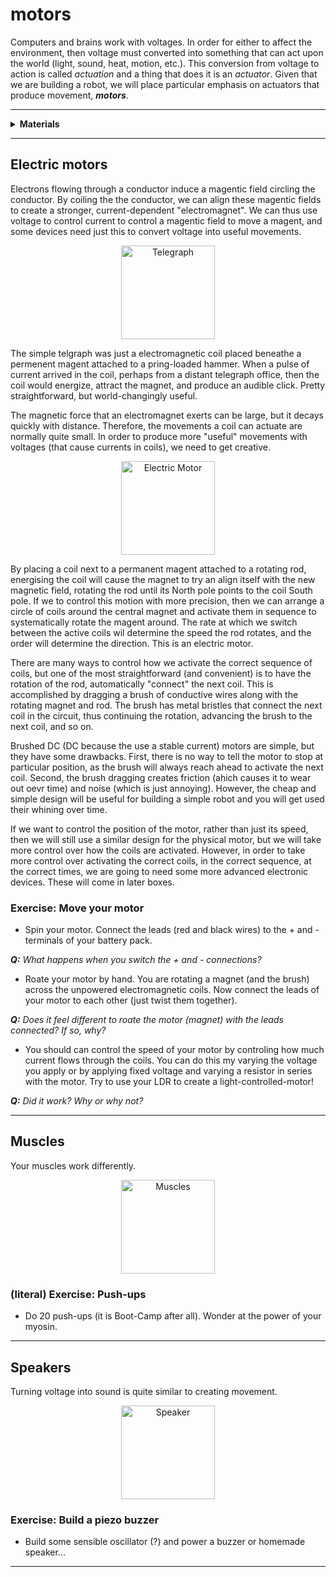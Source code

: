 # motors

Computers and brains work with voltages. In order for either to affect the environment, then voltage must converted into something that can act upon the world (light, sound, heat, motion, etc.). This conversion from voltage to action is called *actuation* and a thing that does it is an *actuator*. Given that we are building a robot, we will place particular emphasis on actuators that produce movement, ***motors***.

----

<details><summary><b>Materials</b></summary><p>

Contents|Description| # |Data|Link|
:-------|:----------|:-:|:--:|:--:|
DC Motor|Brushed DC motor|1|-|-
Whistle|Motor shaft attachment|1|-|-

Required|Description| # |Box|
:-------|:----------|:-:|:-:|
Multimeter|(Sealy MM18) pocket digital multimeter|1|[white](/boxes/white/README.md)|

</p></details>

----

## Electric motors

Electrons flowing through a conductor induce a magentic field circling the conductor. By coiling the the conductor, we can align these magentic fields to create a stronger, current-dependent "electromagnet". We can thus use voltage to control current to control a magentic field to move a magent, and some devices need just this to convert voltage into useful movements.

<p align="center">
<img src="_images/telegraph.png" alt="Telegraph" width="150" height="150">
<p>

The simple telgraph was just a electromagnetic coil placed beneathe a permenent magent attached to a pring-loaded hammer. When a pulse of current arrived in the coil, perhaps from a distant telegraph office, then the coil would energize, attract the magnet, and produce an audible click. Pretty straightforward, but world-changingly useful.

The magnetic force that an electromagnet exerts can be large, but it decays quickly with distance. Therefore, the movements a coil can actuate are normally quite small. In order to produce more "useful" movements with voltages (that cause currents in coils), we need to get creative.

<p align="center">
<img src="_images/electric_motor.png" alt="Electric Motor" width="150" height="150">
<p>

By placing a coil next to a permanent magent attached to a rotating rod, energising the coil will cause the magnet to try an align itself with the new magnetic field, rotating the rod until its North pole points to the coil South pole. If we to control this motion with more precision, then we can arrange a circle of coils around the central magnet and activate them in sequence to systematically rotate the magent around. The rate at which we switch between the active coils wil determine the speed the rod rotates, and the order will determine the direction. This is an electric motor.

There are many ways to control how we activate the correct sequence of coils, but one of the most straightforward (and convenient) is to have the rotation of the rod, automatically "connect" the next coil. This is accomplished by dragging a brush of conductive wires along with the rotating magnet and rod. The brush has metal bristles that connect the next coil in the circuit, thus continuing the rotation, advancing the brush to the next coil, and so on.

Brushed DC (DC because the use a stable current) motors are simple, but they have some drawbacks. First, there is no way to tell the motor to stop at particular position, as the brush will always reach ahead to activate the next coil. Second, the brush dragging creates friction (ahich causes it to wear out oevr time) and noise (which is just annoying). However, the cheap and simple design will be useful for building a simple robot and you will get used their whining over time.

If we want to control the position of the motor, rather than just its speed, then we will still use a similar design for the physical motor, but we will take more control over how the coils are activated. However, in order to take more control over activating the correct coils, in the correct sequence, at the correct times, we are going to need some more advanced electronic devices. These will come in later boxes.

### Exercise: Move your motor

- Spin your motor. Connect the leads (red and black wires) to the + and - terminals of your battery pack.

***Q:*** *What happens when you switch the + and - connections?*

- Roate your motor by hand. You are rotating a magnet (and the brush) across the unpowered electromagnetic coils. Now connect the leads of your motor to each other (just twist them together).

***Q:*** *Does it feel different to roate the motor (magnet) with the leads connected? If so, why?*

- You should can control the speed of your motor by controling how much current flows through the coils. You can do this my varying the voltage you apply or by applying fixed voltage and varying a resistor in series with the motor. Try to use your LDR to create a light-controlled-motor!

***Q:*** *Did it work? Why or why not?*

----

## Muscles

Your muscles work differently.

<p align="center">
<img src="_images/muscles.png" alt="Muscles" width="150" height="150">
<p>

### (literal) Exercise: Push-ups

- Do 20 push-ups (it is Boot-Camp after all). Wonder at the power of your myosin.

----

## Speakers

Turning voltage into sound is quite similar to creating movement.

<p align="center">
<img src="_images/speaker.png" alt="Speaker" width="150" height="150">
<p>

### Exercise: Build a piezo buzzer

- Build some sensible oscillator (?) and power a buzzer or homemade speaker...

----
